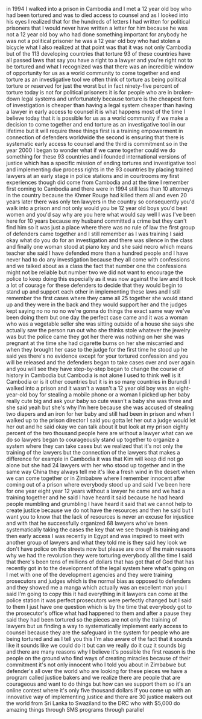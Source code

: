 
in 1994 I walked into a prison in
Cambodia and I met a 12 year old boy who
had been tortured and was to died access
to counsel and as I looked into his eyes
I realized that for the hundreds of
letters I had written for political
prisoners that I would never have
written a letter for him because he was
not a 12 year old boy who had done
something important for anybody he was
not a political prisoner he was a 12
year old boy who had stolen a bicycle
what I also realized at that point was
that it was not only Cambodia but of the
113 developing countries that torture 93
of these countries have all passed laws
that say you have a right to a lawyer
and you&#39;re right not to be tortured and
what I recognized was that there was an
incredible window of opportunity for us
as a world community to come together
and end torture as an investigative tool
we often think of torture as being
political torture or reserved for just
the worst but in fact ninety-five
percent of torture today is not for
political prisoners it is for people who
are in broken-down legal systems and
unfortunately because torture is the
cheapest form of investigation is
cheaper than having a legal system
cheaper than having a lawyer in early
access to counsel it is what happens
most of the time I believe today that it
is possible for us as a world community
if we make a decision to come together
and end torture as an investigative tool
in our lifetime but it will require
three things first is a training
empowerment in connection of defenders
worldwide the second is ensuring that
there is systematic early access to
counsel and the third is commitment so
in the year 2000
I began to wonder what if we came
together could we do something for these
93 countries and i founded international
versions of justice which has a specific
mission of ending tortures and
investigative tool and implementing due
process rights in the 93 countries by
placing trained lawyers at an early
stage in police stations and in
courtrooms my first experiences though
did come from Cambodia and at the time I
remember first coming to Cambodia and
there were in 1994 still less than 10
attorneys in the country because the
Khmer Rouge had killed them all and even
20 years later there was only ten
lawyers in the country so consequently
you&#39;d walk into a prison and not only
would you be 12 year old boys you&#39;d beat
women and you&#39;d say why are you here
what would say well I was I&#39;ve been here
for 10 years because my husband
committed a crime but they can&#39;t find
him so it was just a place where there
was no rule of law the first group of
defenders came together and I still
remember as I was training I said okay
what do you do for an investigation and
there was silence in the class and
finally one woman stood at piano key and
she said necro which means teacher she
said I have defended more than a hundred
people and I have never had to do any
investigation because they all come with
confessions and we talked about as a
class the fact that number one the
confessions might not be reliable but
number two we did not want to encourage
the police to keep doing this especially
as it was now against the law and it
took a lot of courage for these
defenders to decide that they would
begin to stand up and support each other
in implementing these laws and I still
remember the first cases where they came
all 25 together she would stand up and
they were in the back and they would
support her and the judges kept saying
no no no no we&#39;re gonna do things the
exact same way we&#39;ve been doing them but
one day the perfect case came and it was
a woman who was a vegetable seller she
was sitting outside of a house she says
she actually saw the person run out who
she thinks stole whatever the jewelry
was but the police came they got her
there was
nothing on her she was pregnant at the
time she had cigarette burns on her she
miscarried and when they brought her
case to the judge for the first time he
stood up he said yes there&#39;s no evidence
except for your tortured confession and
you will be released and the defenders
began to take cases over and over again
and you will see they have step-by-step
began to change the course of history in
Cambodia but Cambodia is not alone I
used to think well is it Cambodia or is
it other countries but it is in so many
countries in Burundi I walked into a
prison and it wasn&#39;t a wasn&#39;t a 12 year
old boy was an eight-year-old boy for
stealing a mobile phone or a woman I
picked up her baby really cute big and
ask your baby so cute wasn&#39;t a baby she
was three and she said yeah but she&#39;s
why I&#39;m here because she was accused of
stealing two diapers and an iron for her
baby and still had been in prison and
when I walked up to the prison director
I said you gotta let her out a judge
would let her out and he said okay we
can talk about it but look at my prison
eighty percent of the two thousand
people here are without a lawyer what
can we do so lawyers began to
courageously stand up together to
organize a system where they can take
cases but we realized that it&#39;s not only
the training of the lawyers but the
connection of the lawyers that makes a
difference for example in Cambodia it
was that Kim will keep did not go alone
but she had 24 lawyers with her who
stood up together and in the same way
China they always tell me it&#39;s like a
fresh wind in the desert when we can
come together or in Zimbabwe where I
remember innocent after coming out of a
prison where everybody stood up and said
I&#39;ve been here for one year eight year
12 years without a lawyer he came and we
had a training together and he said I
have heard it said because he had heard
people mumbling and grumbling I have
heard it said that we cannot help to
create justice because we do not have
the resources and then he said but
I want you to know that the lack of
resources is never an excuse for
injustice and with that he successfully
organized 68 lawyers who&#39;ve been
systematically taking the cases the key
that we see though is training and then
early access I was recently in Egypt and
was inspired to meet with another group
of lawyers and what they told me is they
said hey look we don&#39;t have police on
the streets now but please are one of
the main reasons why we had the
revolution they were torturing everybody
all the time I said that there&#39;s been
tens of millions of dollars that has got
that of God that has recently got in to
the development of the legal system here
what&#39;s going on I met with one of the
development agencies and they were
training prosecutors and judges which is
the normal bias as opposed to defenders
and they showed me a manga which
actually was an excellent man you I said
I&#39;m going to copy this it had everything
in it lawyers can come at the police
station it was perfect prosecutors were
perfectly changed but I said to them I
just have one question which is by the
time that everybody got to the
prosecutor&#39;s office what had happened to
them and after a pause they said they
had been tortured so the pieces are not
only the training of lawyers but us
finding a way to systematically
implement early access to counsel
because they are the safeguard in the
system for people who are being tortured
and as I tell you this I&#39;m also aware of
the fact that it sounds like it sounds
like we could do it but can we really do
it cuz it sounds big and there are many
reasons why I believe it&#39;s possible the
first reason is the people on the ground
who find ways of creating miracles
because of their commitment it&#39;s not
only innocent who I told you about in
Zimbabwe but defender&#39;s all over the
world who are looking for these pieces
we have a program called justice bakers
and we realize there are people that are
courageous and want to do things but how
can we support them so it&#39;s an online
contest where it&#39;s only five thousand
dollars if you come up with an
innovative way of implementing justice
and there are 30 justice makers
out the world from Sri Lanka to
Swaziland to the DRC who with $5,000 do
amazing things through SMS programs
through parallel
